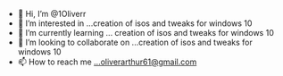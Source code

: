 - 👋 Hi, I’m @1Oliverr
- 👀 I’m interested in ...creation of isos and tweaks for windows 10
- 🌱 I’m currently learning ... creation of isos and tweaks for windows 10
- 💞️ I’m looking to collaborate on ...creation of isos and tweaks for windows 10
- 📫 How to reach me ...oliverarthur61@gmail.com

<!---
1Oliverr/1Oliverr is a ✨ special ✨ repository because its `README.md` (this file) appears on your GitHub profile.
You can click the Preview link to take a look at your changes.
README.md

Learning about creation of isos, tweaks and codification of windows 10

